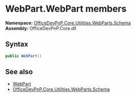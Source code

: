 # WebPart.WebPart members 
  

**Namespace:** [OfficeDevPnP.Core.Utilities.WebParts.Schema](OfficeDevPnP.Core.Utilities.WebParts.Schema.md)  
**Assembly:** OfficeDevPnP.Core.dll  
## Syntax
```C#
public WebPart()
```
## See also
- [WebPart](OfficeDevPnP.Core.Utilities.WebParts.Schema.WebPart.md)
- [OfficeDevPnP.Core.Utilities.WebParts.Schema](OfficeDevPnP.Core.Utilities.WebParts.Schema.md)
